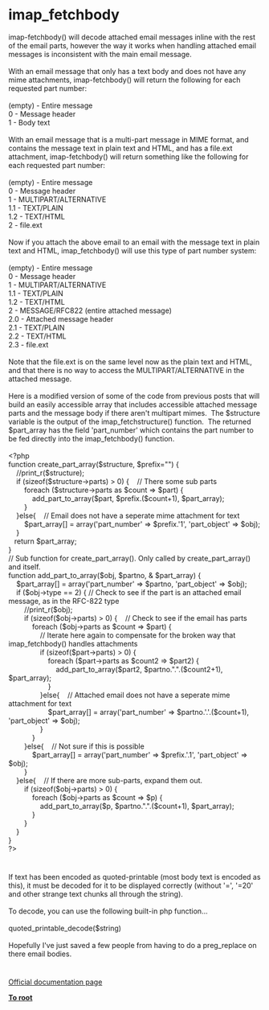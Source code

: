 # imap_fetchbody




<div class="phpcode"><span class="html">
imap-fetchbody() will decode attached email messages inline with the rest of the email parts, however the way it works when handling attached email messages is inconsistent with the main email message.<br><br>With an email message that only has a text body and does not have any mime attachments, imap-fetchbody() will return the following for each requested part number:<br><br>(empty) - Entire message<br>0 - Message header<br>1 - Body text<br><br>With an email message that is a multi-part message in MIME format, and contains the message text in plain text and HTML, and has a file.ext attachment, imap-fetchbody() will return something like the following for each requested part number:<br><br>(empty) - Entire message<br>0 - Message header<br>1 - MULTIPART/ALTERNATIVE<br>1.1 - TEXT/PLAIN<br>1.2 - TEXT/HTML<br>2 - file.ext<br><br>Now if you attach the above email to an email with the message text in plain text and HTML, imap_fetchbody() will use this type of part number system:<br><br>(empty) - Entire message<br>0 - Message header<br>1 - MULTIPART/ALTERNATIVE<br>1.1 - TEXT/PLAIN<br>1.2 - TEXT/HTML<br>2 - MESSAGE/RFC822 (entire attached message)<br>2.0 - Attached message header<br>2.1 - TEXT/PLAIN<br>2.2 - TEXT/HTML<br>2.3 - file.ext<br><br>Note that the file.ext is on the same level now as the plain text and HTML, and that there is no way to access the MULTIPART/ALTERNATIVE in the attached message.<br><br>Here is a modified version of some of the code from previous posts that will build an easily accessible array that includes accessible attached message parts and the message body if there aren&apos;t multipart mimes.&#xA0; The $structure variable is the output of the imap_fetchstructure() function.&#xA0; The returned $part_array has the field &apos;part_number&apos; which contains the part number to be fed directly into the imap_fetchbody() function.<br><br><span class="default">&lt;?php<br></span><span class="keyword">function </span><span class="default">create_part_array</span><span class="keyword">(</span><span class="default">$structure</span><span class="keyword">, </span><span class="default">$prefix</span><span class="keyword">=</span><span class="string">&quot;&quot;</span><span class="keyword">) {<br>&#xA0; &#xA0; </span><span class="comment">//print_r($structure);<br>&#xA0; &#xA0; </span><span class="keyword">if (</span><span class="default">sizeof</span><span class="keyword">(</span><span class="default">$structure</span><span class="keyword">-&gt;</span><span class="default">parts</span><span class="keyword">) &gt; </span><span class="default">0</span><span class="keyword">) {&#xA0; &#xA0; </span><span class="comment">// There some sub parts<br>&#xA0; &#xA0; &#xA0; &#xA0; </span><span class="keyword">foreach (</span><span class="default">$structure</span><span class="keyword">-&gt;</span><span class="default">parts </span><span class="keyword">as </span><span class="default">$count </span><span class="keyword">=&gt; </span><span class="default">$part</span><span class="keyword">) {<br>&#xA0; &#xA0; &#xA0; &#xA0; &#xA0; &#xA0; </span><span class="default">add_part_to_array</span><span class="keyword">(</span><span class="default">$part</span><span class="keyword">, </span><span class="default">$prefix</span><span class="keyword">.(</span><span class="default">$count</span><span class="keyword">+</span><span class="default">1</span><span class="keyword">), </span><span class="default">$part_array</span><span class="keyword">);<br>&#xA0; &#xA0; &#xA0; &#xA0; }<br>&#xA0; &#xA0; }else{&#xA0; &#xA0; </span><span class="comment">// Email does not have a seperate mime attachment for text<br>&#xA0; &#xA0; &#xA0; &#xA0; </span><span class="default">$part_array</span><span class="keyword">[] = array(</span><span class="string">&apos;part_number&apos; </span><span class="keyword">=&gt; </span><span class="default">$prefix</span><span class="keyword">.</span><span class="string">&apos;1&apos;</span><span class="keyword">, </span><span class="string">&apos;part_object&apos; </span><span class="keyword">=&gt; </span><span class="default">$obj</span><span class="keyword">);<br>&#xA0; &#xA0; }<br>&#xA0;&#xA0; return </span><span class="default">$part_array</span><span class="keyword">;<br>}<br></span><span class="comment">// Sub function for create_part_array(). Only called by create_part_array() and itself. <br></span><span class="keyword">function </span><span class="default">add_part_to_array</span><span class="keyword">(</span><span class="default">$obj</span><span class="keyword">, </span><span class="default">$partno</span><span class="keyword">, &amp; </span><span class="default">$part_array</span><span class="keyword">) {<br>&#xA0; &#xA0; </span><span class="default">$part_array</span><span class="keyword">[] = array(</span><span class="string">&apos;part_number&apos; </span><span class="keyword">=&gt; </span><span class="default">$partno</span><span class="keyword">, </span><span class="string">&apos;part_object&apos; </span><span class="keyword">=&gt; </span><span class="default">$obj</span><span class="keyword">);<br>&#xA0; &#xA0; if (</span><span class="default">$obj</span><span class="keyword">-&gt;</span><span class="default">type </span><span class="keyword">== </span><span class="default">2</span><span class="keyword">) { </span><span class="comment">// Check to see if the part is an attached email message, as in the RFC-822 type<br>&#xA0; &#xA0; &#xA0; &#xA0; //print_r($obj);<br>&#xA0; &#xA0; &#xA0; &#xA0; </span><span class="keyword">if (</span><span class="default">sizeof</span><span class="keyword">(</span><span class="default">$obj</span><span class="keyword">-&gt;</span><span class="default">parts</span><span class="keyword">) &gt; </span><span class="default">0</span><span class="keyword">) {&#xA0; &#xA0; </span><span class="comment">// Check to see if the email has parts<br>&#xA0; &#xA0; &#xA0; &#xA0; &#xA0; &#xA0; </span><span class="keyword">foreach (</span><span class="default">$obj</span><span class="keyword">-&gt;</span><span class="default">parts </span><span class="keyword">as </span><span class="default">$count </span><span class="keyword">=&gt; </span><span class="default">$part</span><span class="keyword">) {<br>&#xA0; &#xA0; &#xA0; &#xA0; &#xA0; &#xA0; &#xA0; &#xA0; </span><span class="comment">// Iterate here again to compensate for the broken way that imap_fetchbody() handles attachments<br>&#xA0; &#xA0; &#xA0; &#xA0; &#xA0; &#xA0; &#xA0; &#xA0; </span><span class="keyword">if (</span><span class="default">sizeof</span><span class="keyword">(</span><span class="default">$part</span><span class="keyword">-&gt;</span><span class="default">parts</span><span class="keyword">) &gt; </span><span class="default">0</span><span class="keyword">) {<br>&#xA0; &#xA0; &#xA0; &#xA0; &#xA0; &#xA0; &#xA0; &#xA0; &#xA0; &#xA0; foreach (</span><span class="default">$part</span><span class="keyword">-&gt;</span><span class="default">parts </span><span class="keyword">as </span><span class="default">$count2 </span><span class="keyword">=&gt; </span><span class="default">$part2</span><span class="keyword">) {<br>&#xA0; &#xA0; &#xA0; &#xA0; &#xA0; &#xA0; &#xA0; &#xA0; &#xA0; &#xA0; &#xA0; &#xA0; </span><span class="default">add_part_to_array</span><span class="keyword">(</span><span class="default">$part2</span><span class="keyword">, </span><span class="default">$partno</span><span class="keyword">.</span><span class="string">&quot;.&quot;</span><span class="keyword">.(</span><span class="default">$count2</span><span class="keyword">+</span><span class="default">1</span><span class="keyword">), </span><span class="default">$part_array</span><span class="keyword">);<br>&#xA0; &#xA0; &#xA0; &#xA0; &#xA0; &#xA0; &#xA0; &#xA0; &#xA0; &#xA0; }<br>&#xA0; &#xA0; &#xA0; &#xA0; &#xA0; &#xA0; &#xA0; &#xA0; }else{&#xA0; &#xA0; </span><span class="comment">// Attached email does not have a seperate mime attachment for text<br>&#xA0; &#xA0; &#xA0; &#xA0; &#xA0; &#xA0; &#xA0; &#xA0; &#xA0; &#xA0; </span><span class="default">$part_array</span><span class="keyword">[] = array(</span><span class="string">&apos;part_number&apos; </span><span class="keyword">=&gt; </span><span class="default">$partno</span><span class="keyword">.</span><span class="string">&apos;.&apos;</span><span class="keyword">.(</span><span class="default">$count</span><span class="keyword">+</span><span class="default">1</span><span class="keyword">), </span><span class="string">&apos;part_object&apos; </span><span class="keyword">=&gt; </span><span class="default">$obj</span><span class="keyword">);<br>&#xA0; &#xA0; &#xA0; &#xA0; &#xA0; &#xA0; &#xA0; &#xA0; }<br>&#xA0; &#xA0; &#xA0; &#xA0; &#xA0; &#xA0; }<br>&#xA0; &#xA0; &#xA0; &#xA0; }else{&#xA0; &#xA0; </span><span class="comment">// Not sure if this is possible<br>&#xA0; &#xA0; &#xA0; &#xA0; &#xA0; &#xA0; </span><span class="default">$part_array</span><span class="keyword">[] = array(</span><span class="string">&apos;part_number&apos; </span><span class="keyword">=&gt; </span><span class="default">$prefix</span><span class="keyword">.</span><span class="string">&apos;.1&apos;</span><span class="keyword">, </span><span class="string">&apos;part_object&apos; </span><span class="keyword">=&gt; </span><span class="default">$obj</span><span class="keyword">);<br>&#xA0; &#xA0; &#xA0; &#xA0; }<br>&#xA0; &#xA0; }else{&#xA0; &#xA0; </span><span class="comment">// If there are more sub-parts, expand them out.<br>&#xA0; &#xA0; &#xA0; &#xA0; </span><span class="keyword">if (</span><span class="default">sizeof</span><span class="keyword">(</span><span class="default">$obj</span><span class="keyword">-&gt;</span><span class="default">parts</span><span class="keyword">) &gt; </span><span class="default">0</span><span class="keyword">) {<br>&#xA0; &#xA0; &#xA0; &#xA0; &#xA0; &#xA0; foreach (</span><span class="default">$obj</span><span class="keyword">-&gt;</span><span class="default">parts </span><span class="keyword">as </span><span class="default">$count </span><span class="keyword">=&gt; </span><span class="default">$p</span><span class="keyword">) {<br>&#xA0; &#xA0; &#xA0; &#xA0; &#xA0; &#xA0; &#xA0; &#xA0; </span><span class="default">add_part_to_array</span><span class="keyword">(</span><span class="default">$p</span><span class="keyword">, </span><span class="default">$partno</span><span class="keyword">.</span><span class="string">&quot;.&quot;</span><span class="keyword">.(</span><span class="default">$count</span><span class="keyword">+</span><span class="default">1</span><span class="keyword">), </span><span class="default">$part_array</span><span class="keyword">);<br>&#xA0; &#xA0; &#xA0; &#xA0; &#xA0; &#xA0; }<br>&#xA0; &#xA0; &#xA0; &#xA0; }<br>&#xA0; &#xA0; }<br>}<br></span><span class="default">?&gt;</span>
</span>
</div>
  

#


<div class="phpcode"><span class="html">
If text has been encoded as quoted-printable (most body text is encoded as this), it must be decoded for it to be displayed correctly (without &apos;=&apos;, &apos;=20&apos; and other strange text chunks all through the string).<br><br>To decode, you can use the following built-in php function...<br><br>quoted_printable_decode($string)<br><br>Hopefully I&apos;ve just saved a few people from having to do a preg_replace on there email bodies.</span>
</div>
  

#

[Official documentation page](https://www.php.net/manual/en/function.imap-fetchbody.php)

**[To root](/README.md)**